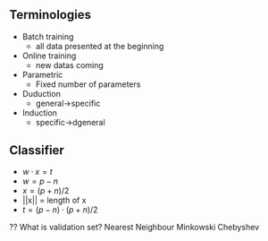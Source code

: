 # 

## Terminologies

+ Batch training
  + all data presented at the beginning
+ Online training
  + new datas coming
+ Parametric
  + Fixed number of parameters
+ Duduction
  + general->specific
+ Induction
  + specific->dgeneral

## Classifier

+ $w·x=t$
+ $w = p - n$
+ $x=(p+n)/2$
+ ||x|| = length of x
+ $t = (p-n)·(p+n)/2$

??
What is validation set?
Nearest Neighbour
Minkowski
Chebyshev
